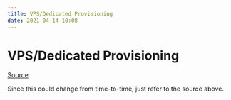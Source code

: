 ```yaml
---
title: VPS/Dedicated Provisioning
date: 2021-04-14 10:08
---
```


# VPS/Dedicated Provisioning
[Source](https://wiki.inmotionhosting.com/index.php?title=VPS/Dedicated_Provisioning)

Since this could change from time-to-time, just refer to the source above. 
